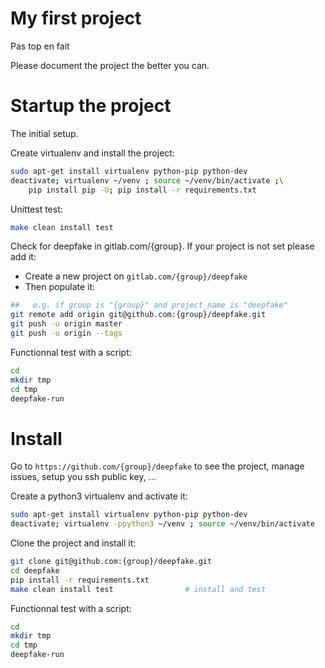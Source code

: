 # My first project
Pas top en fait

Please document the project the better you can.

# Startup the project

The initial setup.

Create virtualenv and install the project:
```bash
sudo apt-get install virtualenv python-pip python-dev
deactivate; virtualenv ~/venv ; source ~/venv/bin/activate ;\
    pip install pip -U; pip install -r requirements.txt
```

Unittest test:
```bash
make clean install test
```

Check for deepfake in gitlab.com/{group}.
If your project is not set please add it:

- Create a new project on `gitlab.com/{group}/deepfake`
- Then populate it:

```bash
##   e.g. if group is "{group}" and project_name is "deepfake"
git remote add origin git@github.com:{group}/deepfake.git
git push -u origin master
git push -u origin --tags
```

Functionnal test with a script:

```bash
cd
mkdir tmp
cd tmp
deepfake-run
```

# Install

Go to `https://github.com/{group}/deepfake` to see the project, manage issues,
setup you ssh public key, ...

Create a python3 virtualenv and activate it:

```bash
sudo apt-get install virtualenv python-pip python-dev
deactivate; virtualenv -ppython3 ~/venv ; source ~/venv/bin/activate
```

Clone the project and install it:

```bash
git clone git@github.com:{group}/deepfake.git
cd deepfake
pip install -r requirements.txt
make clean install test                # install and test
```
Functionnal test with a script:

```bash
cd
mkdir tmp
cd tmp
deepfake-run
```
